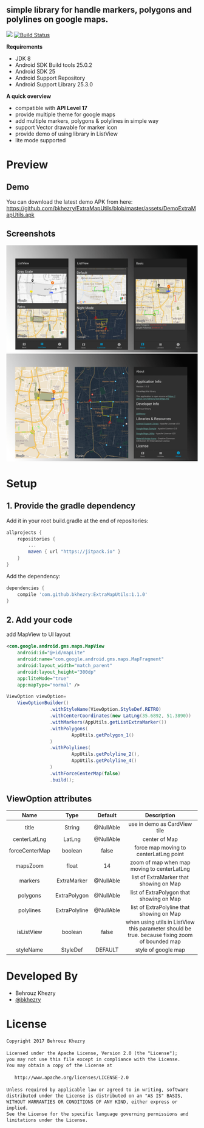 ## simple library for handle markers, polygons and polylines on google maps.

[![](https://jitpack.io/v/bkhezry/ExtraMapUtils.svg)](https://jitpack.io/#bkhezry/ExtraMapUtils)
[![Build Status](https://travis-ci.org/bkhezry/ExtraMapUtils.svg?branch=master)](https://travis-ci.org/bkhezry/ExtraMapUtils)

**Requirements**
- JDK 8
- Android SDK Build tools 25.0.2
- Android SDK 25
- Android Support Repository
- Android Support Library 25.3.0

**A quick overview**
- compatible with **API Level 17**
- provide multiple theme for google maps
- add multiple markers, polygons & polylines in simple way
- support Vector drawable for marker icon
- provide demo of using library in ListView
- lite mode supported

# Preview
## Demo
You can download the latest demo APK from here: https://github.com/bkhezry/ExtraMapUtils/blob/master/assets/DemoExtraMapUtils.apk

## Screenshots
<img src="assets/screenshot_1.png" />
<img src="assets/screenshot_2.png" />

# Setup
## 1. Provide the gradle dependency
Add it in your root build.gradle at the end of repositories:
```gradle
allprojects {
	repositories {
		...
		maven { url "https://jitpack.io" }
	}
}
```
Add the dependency:
```gradle
dependencies {
	compile 'com.github.bkhezry:ExtraMapUtils:1.1.0'
}
```

## 2. Add your code
add MapView to UI layout
```xml
<com.google.android.gms.maps.MapView
	android:id="@+id/mapLite"
	android:name="com.google.android.gms.maps.MapFragment"
	android:layout_width="match_parent"
	android:layout_height="300dp"
	app:liteMode="true"
	app:mapType="normal" />
```
```java
ViewOption viewOption=
	ViewOptionBuilder()
                .withStyleName(ViewOption.StyleDef.RETRO)
                .withCenterCoordinates(new LatLng(35.6892, 51.3890))
                .withMarkers(AppUtils.getListExtraMarker())
                .withPolygons(
                        AppUtils.getPolygon_1()
                )
                .withPolylines(
                        AppUtils.getPolyline_2(),
                        AppUtils.getPolyline_4()
                )
                .withForceCenterMap(false)
                .build();
```
## ViewOption attributes

| Name | Type | Default | Description |
|:----:|:----:|:-------:|:-----------:|
|title|String|@NullAble| use in demo as CardView tile |
|centerLatLng|LatLng|@NullAble| center of Map |
|forceCenterMap|boolean|false| force map moving to centerLatLng point |
|mapsZoom|float|14| zoom of map when map moving to centerLatLng |
|markers|ExtraMarker|@NullAble| list of ExtraMarker that showing on Map |
|polygons|ExtraPolygon|@NullAble| list of ExtraPolygon that showing on Map |
|polylines|ExtraPolyline|@NullAble| list of ExtraPolyline that showing on Map |
|isListView|boolean|false| when using utils in ListView this parameter should be true. because fixing zoom of bounded map |
|styleName|StyleDef|DEFAULT| style of google map |




# Developed By

* Behrouz Khezry
 * [@bkhezry](https://twitter.com/bkhezry) 


# License

    Copyright 2017 Behrouz Khezry

    Licensed under the Apache License, Version 2.0 (the "License");
    you may not use this file except in compliance with the License.
    You may obtain a copy of the License at

       http://www.apache.org/licenses/LICENSE-2.0

    Unless required by applicable law or agreed to in writing, software
    distributed under the License is distributed on an "AS IS" BASIS,
    WITHOUT WARRANTIES OR CONDITIONS OF ANY KIND, either express or implied.
    See the License for the specific language governing permissions and
    limitations under the License.
